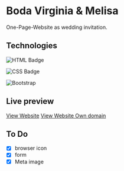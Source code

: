 # Boda Virginia & Melisa
One-Page-Website as wedding invitation.

## Technologies

![HTML Badge](https://img.shields.io/badge/HTML-5-orange)

![CSS Badge](https://img.shields.io/badge/CSS-3-blue)

![Bootstrap](https://img.shields.io/badge/Bootstrap-5-blueviolet)

## Live preview

[View Website](https://fmbizzotto.github.io/V-M_wedding/)
[View Website Own domain](https://yvivieronfeasporsiempre.gay)

## To Do
- [x] browser icon
- [x] form
- [x] Meta image